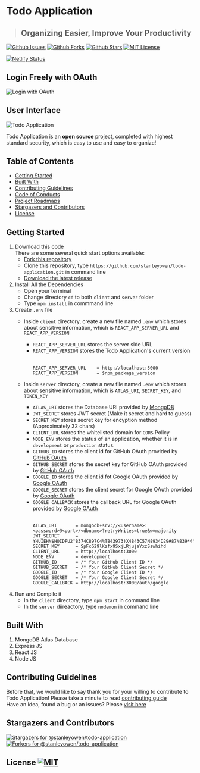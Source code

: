 # Todo Application
> ## Organizing Easier, Improve Your Productivity
[![Github Issues](https://img.shields.io/github/issues/stanleyowen/todo-application?style=flat-square)](https://github.com/stanleyowen/todo-application/issues)
[![Github Forks](https://img.shields.io/github/forks/stanleyowen/todo-application?style=flat-square)](https://github.com/stanleyowen/todo-application/network/members)
[![Github Stars](https://img.shields.io/github/stars/stanleyowen/todo-application?style=flat-square)](https://github.com/stanleyowen/todo-application/stargazers)
[![MIT License](https://img.shields.io/github/license/stanleyowen/todo-application?style=flat-square)](https://github.com/stanleyowen/todo-application/blob/master/LICENSE)

[![Netlify Status](https://api.netlify.com/api/v1/badges/56772f5c-0c69-41e8-a788-69ca591e70ef/deploy-status)](https://app.netlify.com/sites/todoapp-task/deploys)

## Login Freely with OAuth
![Login with OAuth](https://user-images.githubusercontent.com/69080584/112158119-741c9280-8c1a-11eb-9545-cca2537e2073.png)

## User Interface
![Todo Application](https://user-images.githubusercontent.com/69080584/112157665-0708fd00-8c1a-11eb-99fb-0f6a5f5cf29f.png)

Todo Application is an **open source** project, completed with highest standard security, which is easy to use and easy to organize!

## Table of Contents
- [Getting Started](#getting-started)
- [Built With](#built-with)
- [Contributing Guidelines](#contributing-guidelines)
- [Code of Conducts](CODE_OF_CONDUCT.md)
- [Project Roadmaps](https://github.com/stanleyowen/todo-application/projects)
- [Stargazers and Contributors](#stargazers-and-contributors)
- [License](#license)

## Getting Started
1. Download this code<br/>
  There are some several quick start options available:
    - [Fork this repository](https://github.com/stanleyowen/todo-application/fork)
    - Clone this repository, type `https://github.com/stanleyowen/todo-application.git` in command line
    - [Download the latest release](https://github.com/stanleyowen/todo-application/archive/v0.4.2.zip)
2. Install All the Dependencies
    - Open your terminal
    - Change directory `cd` to both `client` and `server` folder
    - Type `npm install` in commmand line
3. Create `.env` file
    - Inside `client` directory, create a new file named `.env` which stores about sensitive information, which is `REACT_APP_SERVER_URL` and `REACT_APP_VERSION`
      - `REACT_APP_SERVER_URL` stores the server side URL
      - `REACT_APP_VERSION` stores the Todo Application's current version<br /><br />
          ```
          REACT_APP_SERVER_URL    = http://localhost:5000
          REACT_APP_VERSION       = $npm_package_version
          ```

    - Inside `server` directory, create a new file named `.env` which stores about sensitive information, which is `ATLAS_URI`, `SECRET_KEY`, and `TOKEN_KEY`
      - `ATLAS_URI` stores the Database URI provided by [MongoDB](https://www.mongodb.com/2)
      - `JWT_SECRET` stores JWT secret (Make it secret and hard to guess)
      - `SECRET_KEY` stores secret key for encyption method (Approximately 32 chars)
      - `CLIENT_URL` stores the whitelisted domain for `CORS` Policy
      - `NODE_ENV` stores the status of an application, whether it is in `development` or `production` status.
      - `GITHUB_ID` stores the client id for GitHub OAuth provided by [GitHub OAuth](https://github.com/settings/applications/new)
      - `GITHUB_SECRET` stores the secret key for GitHub OAuth provided by [GitHub OAuth](https://github.com/settings/applications/new)
      - `GOOGLE_ID` stores the client id fot Google OAuth provided by [Google OAuth](https://console.cloud.google.com/)
      - `GOOGLE_SECRET` stores the client secret for Google OAuth provided by [Google OAuth](https://console.cloud.google.com/)
      - `GOOGLE_CALLBACK` stores the callback URL for Google OAuth provided by [Google OAuth](https://console.cloud.google.com/)<br /><br />
          ```
          ATLAS_URI       = mongodb+srv://<username>:<password>@<port>/<dbname>?retryWrites=true&w=majority
          JWT_SECRET      = YHUIEHN$HOIDFU2^8374C897C4%T843973)X4843C57N8934D29#87N839*4NC07489BC3
          SECRET_KEY      = SpFcG29lKzfx9SxjLRjujaYxzSswhihd
          CLIENT_URL      = http://localhost:3000
          NODE_ENV        = development
          GITHUB_ID       = /* Your GitHub Client ID */
          GITHUB_SECRET   = /* Your GitHub Client Secret */
          GOOGLE_ID       = /* Your Google Client ID */
          GOOGLE_SECRET   = /* Your Google Client Secret */
          GOOGLE_CALLBACK = http://localhost:3000/auth/google
          ```
  4. Run and Compile it
      - In the `client` directory, type `npm start` in command line
      - In the `server` diireactory, type `nodemon` in command line

## Built With
  1. MongoDB Atlas Database
  2. Express JS
  3. React JS
  4. Node JS

## Contributing Guidelines
  Before that, we would like to say thank you for your willing to contribute to Todo Application! Please take a minute to read [contributing guide](CONTRIBUTING.md#contributing)<br/>
  Have an idea, found a bug or an issues? Please [visit here](https://github.com/stanleyowen/todo-application/issues/new/choose)

## Stargazers and Contributors
   [![Stargazers for @stanleyowen/todo-application](https://reporoster.com/stars/stanleyowen/todo-application)](https://github.com/stanleyowen/todo-application/stargazers)
   [![Forkers for @stanleyowen/todo-application](https://reporoster.com/forks/stanleyowen/todo-application)](https://github.com/stanleyowen/todo-application/network/members)

## License [![MIT](https://img.shields.io/github/license/stanleyowen/todo-application?style=flat-square)](LICENSE)
